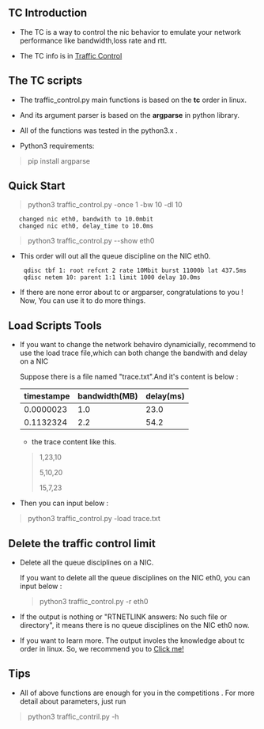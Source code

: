
## TC Introduction

* The TC is a way to control the nic behavior to emulate your network performance like bandwidth,loss rate and rtt.

* The TC info is in [Traffic Control](https://wiki.archlinux.org/index.php/Advanced_traffic_control_(%E7%AE%80%E4%BD%93%E4%B8%AD%E6%96%87))

## The TC scripts
* The traffic_control.py main functions is based on the **tc** order in linux. 

* And its argument parser is based on the **argparse** in python library. 

* All of the functions was tested in the python3.x .

* Python3 requirements:

> pip install argparse

## Quick Start

> python3 traffic_control.py -once 1 -bw 10 -dl 10

       changed nic eth0, bandwith to 10.0mbit
       changed nic eth0, delay_time to 10.0ms

> python3 traffic_control.py --show eth0

* This order will out all the queue discipline on the NIC eth0. 


       qdisc tbf 1: root refcnt 2 rate 10Mbit burst 11000b lat 437.5ms
       qdisc netem 10: parent 1:1 limit 1000 delay 10.0ms

* If there are none error about tc or argparser, congratulations to you ! Now, You can use it to do more things.


## Load Scripts Tools

* If you want to change the network behaviro dynamicially, recommend to use the load trace file,which can both change the bandwith and delay on a NIC 

  Suppose there is a file named "trace.txt".And it's content is below :

   |  timestampe   | bandwidth(MB)|  delay(ms)|
   |  --------     | --------     | --------  |
   |  0.0000023    |  1.0         |   23.0    |
   |  0.1132324    |  2.2         |   54.2    |  
  
  * the trace content like this.
  > 1,23,10
  >
  > 5,10,20
  >
  > 15,7,23

* Then you can input below :

> python3 traffic_control.py -load trace.txt

## Delete the traffic control limit

* Delete all the queue disciplines on a NIC.

  If you want to delete all the queue disciplines on the NIC eth0, you can input below :

  >  python3 traffic_control.py -r eth0
  >  

* If the output is nothing or "RTNETLINK answers: No such file or directory", it means there is no queue disciplines on the NIC eth0 now.


* If you want to learn more. The output involes the knowledge about tc order in linux. So, we recommend you to [Click me!](https://www.badunetworks.com/traffic-shaping-with-tc/)


## Tips

* All of above functions are enough for you in the competitions . For more detail about parameters, just run

> python3 traffic_contril.py -h
> 
